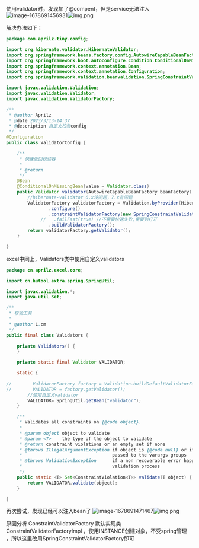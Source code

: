 使用validator时，发现加了@compent，但是service无法注入
![image-1678691456931](https://file.losey.top/blog/image-1678691456931.png)![img.png](docs/imgs/valid_1.png)

解决办法如下：
```java
package com.aprilz.tiny.config;

import org.hibernate.validator.HibernateValidator;
import org.springframework.beans.factory.config.AutowireCapableBeanFactory;
import org.springframework.boot.autoconfigure.condition.ConditionalOnMissingBean;
import org.springframework.context.annotation.Bean;
import org.springframework.context.annotation.Configuration;
import org.springframework.validation.beanvalidation.SpringConstraintValidatorFactory;

import javax.validation.Validation;
import javax.validation.Validator;
import javax.validation.ValidatorFactory;

/**
 * @author Aprilz
 * @date 2023/3/13-14:37
 * @description 自定义校验config
 */
@Configuration
public class ValidatorConfig {

    /**
     * 快速返回校验器
     *
     * @return
     */
    @Bean
    @ConditionalOnMissingBean(value = Validator.class)
    public Validator validator(AutowireCapableBeanFactory beanFactory) {
        //hibernate-validator 6.x没问题，7.x有问题
        ValidatorFactory validatorFactory = Validation.byProvider(HibernateValidator.class)
                .configure()
                .constraintValidatorFactory(new SpringConstraintValidatorFactory(beanFactory))// 使用spring代理，
             //   .failFast(true) //不需要快速失败,需要则打开
                .buildValidatorFactory();
        return validatorFactory.getValidator();
    }

}

```


excel中同上，Validators类中使用自定义validators
```java
package cn.aprilz.excel.core;

import cn.hutool.extra.spring.SpringUtil;

import javax.validation.*;
import java.util.Set;

/**
 * 校验工具
 *
 * @author L.cm
 */
public final class Validators {

    private Validators() {
    }

    private static final Validator VALIDATOR;

    static {
        
//        ValidatorFactory factory = Validation.buildDefaultValidatorFactory();
//        VALIDATOR = factory.getValidator();
        //使用自定义validator
        VALIDATOR= SpringUtil.getBean("validator");
    }

    /**
     * Validates all constraints on {@code object}.
     *
     * @param object object to validate
     * @param <T>    the type of the object to validate
     * @return constraint violations or an empty set if none
     * @throws IllegalArgumentException if object is {@code null} or if {@code null} is
     *                                  passed to the varargs groups
     * @throws ValidationException      if a non recoverable error happens during the
     *                                  validation process
     */
    public static <T> Set<ConstraintViolation<T>> validate(T object) {
        return VALIDATOR.validate(object);
    }

}

```

再次尝试，发现已经可以注入bean了
![image-1678691471467](https://file.losey.top/blog/image-1678691471467.png)![img.png](docs/imgs/valid_2.png)

原因分析 ConstraintValidatorFactory 默认实现类ConstraintValidatorFactoryImpl ，使用INSTANCE创建对象，不受spring管理
，所以这里改用SpringConstraintValidatorFactory即可